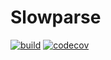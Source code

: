 # Slowparse

[![build](https://img.shields.io/github/workflow/status/wlad031/slowparse/Scala%20CI?label=CI&logo=GitHub&style=flat-square)](https://github.com/wlad031/slowparse/actions)
[![codecov](https://img.shields.io/codecov/c/github/wlad031/slowparse?label=cov&logo=Codecov&style=flat-square)](https://codecov.io/gh/wlad031/slowparse)